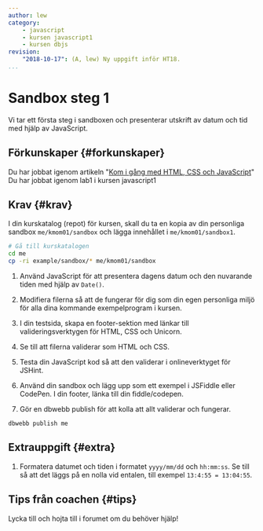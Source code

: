 ```yaml
---
author: lew
category:
    - javascript
    - kursen javascript1
    - kursen dbjs
revision:
    "2018-10-17": (A, lew) Ny uppgift inför HT18.
...
```

Sandbox steg 1
==================================

Vi tar ett första steg i sandboxen och presenterar utskrift av datum och tid med hjälp av JavaScript.

<!--more-->


Förkunskaper {#forkunskaper}
-----------------------

Du har jobbat igenom artikeln "[Kom i gång med HTML, CSS och JavaScript](kunskap/kom-i-gang-med-html-css-och-javascript)"  
Du har jobbat igenom lab1 i kursen javascript1


Krav {#krav}
-----------------------

I din kurskatalog (repot) för kursen, skall du ta en kopia av din personliga sandbox `me/kmom01/sandbox` och lägga innehållet i `me/kmom01/sandbox1`.

```bash
# Gå till kurskatalogen
cd me
cp -ri example/sandbox/* me/kmom01/sandbox
```

1. Använd JavaScript för att presentera dagens datum och den nuvarande tiden med hjälp av `Date()`.

1. Modifiera filerna så att de fungerar för dig som din egen personliga miljö för alla dina kommande exempelprogram i kursen.

1. I din testsida, skapa en footer-sektion med länkar till valideringsverktygen för HTML, CSS och Unicorn.

1. Se till att filerna validerar som HTML och CSS.

1. Testa din JavaScript kod så att den validerar i onlineverktyget för JSHint.

1. Använd din sandbox och lägg upp som ett exempel i JSFiddle eller CodePen. I din footer, länka till din fiddle/codepen.

1. Gör en dbwebb publish för att kolla att allt validerar och fungerar.

```text
dbwebb publish me
```



Extrauppgift {#extra}
-----------------------

1. Formatera datumet och tiden i formatet `yyyy/mm/dd` och `hh:mm:ss`. Se till så att det läggs på en nolla vid entalen, till exempel `13:4:55 = 13:04:55`.



Tips från coachen {#tips}
-----------------------

Lycka till och hojta till i forumet om du behöver hjälp!
